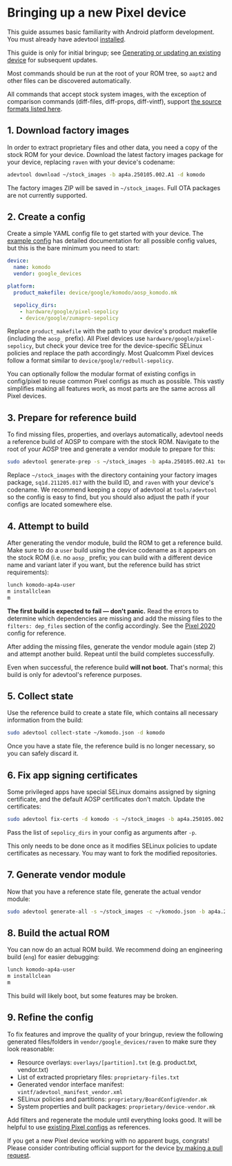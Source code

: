 # Bringing up a new Pixel device

This guide assumes basic familiarity with Android platform development. You must already have adevtool [installed](../README.md#installation).

This guide is only for initial bringup; see [Generating or updating an existing device](pixel-generate.md) for subsequent updates.

Most commands should be run at the root of your ROM tree, so `aapt2` and other files can be discovered automatically.

All commands that accept stock system images, with the exception of comparison commands (diff-files, diff-props, diff-vintf), support [the source formats listed here](system-source.md).

## 1. Download factory images

In order to extract proprietary files and other data, you need a copy of the stock ROM for your device. Download the latest factory images package for your device, replacing `raven` with your device's codename:

```bash
adevtool download ~/stock_images -b ap4a.250105.002.A1 -d komodo
```

The factory images ZIP will be saved in `~/stock_images`. Full OTA packages are not currently supported.

## 2. Create a config

Create a simple YAML config file to get started with your device. The [example config](../config/examples/device.yml) has detailed documentation for all possible config values, but this is the bare minimum you need to start:

```yaml
device:
  name: komodo
  vendor: google_devices

platform:
  product_makefile: device/google/komodo/aosp_komodo.mk

  sepolicy_dirs:
    - hardware/google/pixel-sepolicy
    - device/google/zumapro-sepolicy
```

Replace `product_makefile` with the path to your device's product makefile (including the `aosp_` prefix). All Pixel devices use `hardware/google/pixel-sepolicy`, but check your device tree for the device-specific SELinux policies and replace the path accordingly. Most Qualcomm Pixel devices follow a format similar to `device/google/redbull-sepolicy`.

You can optionally follow the modular format of existing configs in config/pixel to reuse common Pixel configs as much as possible. This vastly simplifies making all features work, as most parts are the same across all Pixel devices.

## 3. Prepare for reference build

To find missing files, properties, and overlays automatically, adevtool needs a reference build of AOSP to compare with the stock ROM. Navigate to the root of your AOSP tree and generate a vendor module to prepare for this:

```bash
sudo adevtool generate-prep -s ~/stock_images -b ap4a.250105.002.A1 tools/adevtool/config/pixel/komodo.yml
```

Replace `~/stock_images` with the directory containing your factory images package, `sq1d.211205.017` with the build ID, and `raven` with your device's codename. We recommend keeping a copy of adevtool at `tools/adevtool` so the config is easy to find, but you should also adjust the path if your configs are located somewhere else.

## 4. Attempt to build

After generating the vendor module, build the ROM to get a reference build. Make sure to do a `user` build using the device codename as it appears on the stock ROM (i.e. no `aosp_` prefix; you can build with a different device name and variant later if you want, but the reference build has strict requirements):

```bash
lunch komodo-ap4a-user
m installclean
m
```

**The first build is expected to fail — don't panic.** Read the errors to determine which dependencies are missing and add the missing files to the `filters: dep_files` section of the config accordingly. See the [Pixel 2020](../config/pixel/snippets/2020.yml#L26) config for reference.

After adding the missing files, generate the vendor module again (step 2) and attempt another build. Repeat until the build completes successfully.

Even when successful, the reference build **will not boot.** That's normal; this build is only for adevtool's reference purposes.

## 5. Collect state

Use the reference build to create a state file, which contains all necessary information from the build:

```bash
sudo adevtool collect-state ~/komodo.json -d komodo
```

Once you have a state file, the reference build is no longer necessary, so you can safely discard it.

## 6. Fix app signing certificates

Some privileged apps have special SELinux domains assigned by signing certificate, and the default AOSP certificates don't match. Update the certificates:

```bash
sudo adevtool fix-certs -d komodo -s ~/stock_images -b ap4a.250105.002.A1 -p hardware/google/pixel-sepolicy device/google/zumapro-sepolicy
```

Pass the list of `sepolicy_dirs` in your config as arguments after `-p`.

This only needs to be done once as it modifies SELinux policies to update certificates as necessary. You may want to fork the modified repositories.

## 7. Generate vendor module

Now that you have a reference state file, generate the actual vendor module:

```bash
sudo adevtool generate-all -s ~/stock_images -c ~/komodo.json -b ap4a.250105.002.A1 tools/adevtool/config/pixel/komodo.yml
```

## 8. Build the actual ROM

You can now do an actual ROM build. We recommend doing an engineering build (`eng`) for easier debugging:

```bash
lunch komodo-ap4a-user
m installclean
m
```

This build will likely boot, but some features may be broken.

## 9. Refine the config

To fix features and improve the quality of your bringup, review the following generated files/folders in `vendor/google_devices/raven` to make sure they look reasonable:

- Resource overlays: `overlays/[partition].txt` (e.g. product.txt, vendor.txt)
- List of extracted proprietary files: `proprietary-files.txt`
- Generated vendor interface manifest: `vintf/adevtool_manifest_vendor.xml`
- SELinux policies and partitions: `proprietary/BoardConfigVendor.mk`
- System properties and built packages: `proprietary/device-vendor.mk`

Add filters and regenerate the module until everything looks good. It will be helpful to use [existing Pixel configs](../config/pixel) as references.

If you get a new Pixel device working with no apparent bugs, congrats! Please consider contributing official support for the device [by making a pull request](https://github.com/kdrag0n/adevtool/compare).
